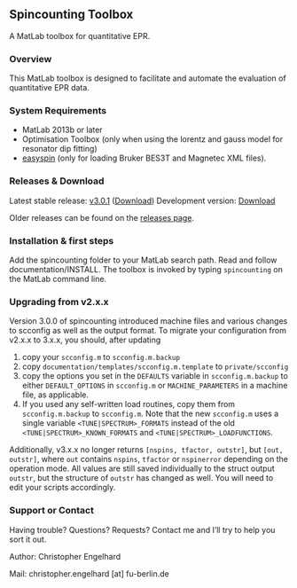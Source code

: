 ## Spincounting Toolbox

A MatLab toolbox for quantitative EPR.

### Overview
This MatLab toolbox is designed to facilitate and automate the evaluation of quantitative EPR data.

### System Requirements
 * MatLab 2013b or later
 * Optimisation Toolbox (only when using the lorentz and gauss model for resonator dip fitting)
 * [easyspin](http://easyspin.org) (only for loading Bruker BES3T and Magnetec XML files).

### Releases & Download

Latest stable release: [v3.0.1](https://github.com/lcts/spincounting/releases/latest) ([Download](https://github.com/lcts/spincounting/archive/v3.0.1.zip))  Development version: [Download](https://github.com/lcts/spincounting/archive/master.zip)

Older releases can be found on the [releases page](https://github.com/lcts/spincounting/releases).

### Installation & first steps
Add the spincounting folder to your MatLab search path. Read and follow documentation/INSTALL. The toolbox is invoked by typing `spincounting` on the MatLab command line.

### Upgrading from v2.x.x
Version 3.0.0 of spincounting introduced machine files and various changes to scconfig as well as the output format. To migrate your configuration from v2.x.x to 3.x.x, you should, after updating

 1. copy your `scconfig.m` to `scconfig.m.backup`
 2. copy `documentation/templates/scconfig.m.template` to `private/scconfig`
 3. copy the options you set in the `DEFAULTS` variable in `scconfig.m.backup` to either `DEFAULT_OPTIONS` in `scconfig.m` or `MACHINE_PARAMETERS` in a machine file, as applicable.
 4. If you used any self-written load routines, copy them from `scconfig.m.backup` to `scconfig.m`. Note that the new `scconfig.m` uses a single variable `<TUNE|SPECTRUM>_FORMATS` instead of the old `<TUNE|SPECTRUM>_KNOWN_FORMATS` and `<TUNE|SPECTRUM>_LOADFUNCTIONS`.

Additionally, v3.x.x no longer returns `[nspins, tfactor, outstr]`, but `[out, outstr]`, where `out` contains `nspins`, `tfactor` or `nspinerror` depending on the operation mode. All values are still saved individually to the struct output `outstr`, but the structure of `outstr` has changed as well. You will need to
edit your scripts accordingly.

### Support or Contact
Having trouble? Questions? Requests? Contact me and I’ll try to help you sort it out.

Author: Christopher Engelhard

Mail: christopher.engelhard [at] fu-berlin.de
